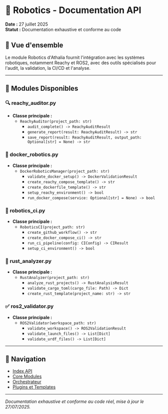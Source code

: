 # 🤖 Robotics - Documentation API

**Date :** 27 juillet 2025  
**Statut :** Documentation exhaustive et conforme au code

## 🎯 Vue d'ensemble

Le module Robotics d'Athalia fournit l'intégration avec les systèmes robotiques, notamment Reachy et ROS2, avec des outils spécialisés pour l'audit, la validation, la CI/CD et l'analyse.

---

## 📁 Modules Disponibles

### 🔍 reachy_auditor.py
- **Classe principale :**
  - `ReachyAuditor(project_path: str)`
    - `audit_complete() -> ReachyAuditResult`
    - `generate_report(result: ReachyAuditResult) -> str`
    - `save_report(result: ReachyAuditResult, output_path: Optional[str] = None) -> str`

### 🐳 docker_robotics.py
- **Classe principale :**
  - `DockerRoboticsManager(project_path: str)`
    - `validate_docker_setup() -> DockerValidationResult`
    - `create_reachy_compose_template() -> str`
    - `create_dockerfile_template() -> str`
    - `setup_reachy_environment() -> bool`
    - `run_docker_compose(service: Optional[str] = None) -> bool`

### 🚀 robotics_ci.py
- **Classe principale :**
  - `RoboticsCI(project_path: str)`
    - `create_github_workflow() -> str`
    - `create_docker_compose_ci() -> str`
    - `run_ci_pipeline(config: CIConfig) -> CIResult`
    - `setup_ci_environment() -> bool`

### 🔧 rust_analyzer.py
- **Classe principale :**
  - `RustAnalyzer(project_path: str)`
    - `analyze_rust_projects() -> RustAnalysisResult`
    - `validate_cargo_toml(cargo_file: Path) -> Dict`
    - `create_rust_template(project_name: str) -> str`

### ✅ ros2_validator.py
- **Classe principale :**
  - `ROS2Validator(workspace_path: str)`
    - `validate_workspace() -> ROS2ValidationResult`
    - `validate_launch_files() -> List[Dict]`
    - `validate_urdf_files() -> List[Dict]`

---

## 🔗 Navigation

- [Index API](INDEX.md)
- [Core Modules](core_modules.md)
- [Orchestrateur](orchestrator.md)
- [Plugins et Templates](plugins.md)

---

*Documentation exhaustive et conforme au code réel, mise à jour le 27/07/2025.* 
